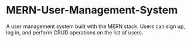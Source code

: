 # MERN-User-Management-System
A user management system built with the MERN stack. Users can sign up, log in, and perform CRUD operations on the list of users.
